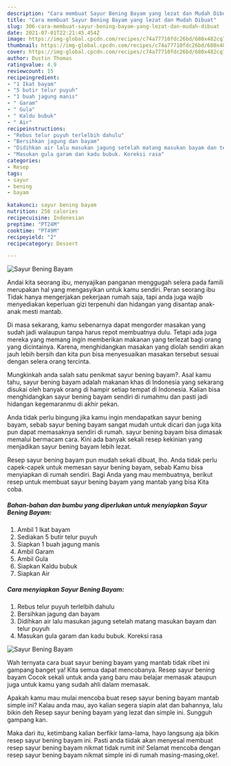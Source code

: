 ```yaml
---
description: "Cara membuat Sayur Bening Bayam yang lezat dan Mudah Dibuat"
title: "Cara membuat Sayur Bening Bayam yang lezat dan Mudah Dibuat"
slug: 306-cara-membuat-sayur-bening-bayam-yang-lezat-dan-mudah-dibuat
date: 2021-07-01T22:21:45.454Z
image: https://img-global.cpcdn.com/recipes/c74a77710fdc26bd/680x482cq70/sayur-bening-bayam-foto-resep-utama.jpg
thumbnail: https://img-global.cpcdn.com/recipes/c74a77710fdc26bd/680x482cq70/sayur-bening-bayam-foto-resep-utama.jpg
cover: https://img-global.cpcdn.com/recipes/c74a77710fdc26bd/680x482cq70/sayur-bening-bayam-foto-resep-utama.jpg
author: Dustin Thomas
ratingvalue: 4.9
reviewcount: 15
recipeingredient:
- "1 Ikat bayam"
- "5 butir telur puyuh"
- "1 buah jagung manis"
- " Garam"
- " Gula"
- " Kaldu bubuk"
- " Air"
recipeinstructions:
- "Rebus telur puyuh terlelbih dahulu"
- "Bersihkan jagung dan bayam"
- "Didihkan air lalu masukan jagung setelah matang masukan bayam dan telur puyuh"
- "Masukan gula garam dan kadu bubuk. Koreksi rasa"
categories:
- Resep
tags:
- sayur
- bening
- bayam

katakunci: sayur bening bayam 
nutrition: 258 calories
recipecuisine: Indonesian
preptime: "PT24M"
cooktime: "PT49M"
recipeyield: "2"
recipecategory: Dessert

---
```



![Sayur Bening Bayam](https://img-global.cpcdn.com/recipes/c74a77710fdc26bd/680x482cq70/sayur-bening-bayam-foto-resep-utama.jpg)

Andai kita seorang ibu, menyajikan panganan menggugah selera pada famili merupakan hal yang mengasyikan untuk kamu sendiri. Peran seorang ibu Tidak hanya mengerjakan pekerjaan rumah saja, tapi anda juga wajib menyediakan keperluan gizi terpenuhi dan hidangan yang disantap anak-anak mesti mantab.

Di masa  sekarang, kamu sebenarnya dapat mengorder masakan yang sudah jadi walaupun tanpa harus repot membuatnya dulu. Tetapi ada juga mereka yang memang ingin memberikan makanan yang terlezat bagi orang yang dicintainya. Karena, menghidangkan masakan yang diolah sendiri akan jauh lebih bersih dan kita pun bisa menyesuaikan masakan tersebut sesuai dengan selera orang tercinta. 



Mungkinkah anda salah satu penikmat sayur bening bayam?. Asal kamu tahu, sayur bening bayam adalah makanan khas di Indonesia yang sekarang disukai oleh banyak orang di hampir setiap tempat di Indonesia. Kalian bisa menghidangkan sayur bening bayam sendiri di rumahmu dan pasti jadi hidangan kegemaranmu di akhir pekan.

Anda tidak perlu bingung jika kamu ingin mendapatkan sayur bening bayam, sebab sayur bening bayam sangat mudah untuk dicari dan juga kita pun dapat memasaknya sendiri di rumah. sayur bening bayam bisa dimasak memalui bermacam cara. Kini ada banyak sekali resep kekinian yang menjadikan sayur bening bayam lebih lezat.

Resep sayur bening bayam pun mudah sekali dibuat, lho. Anda tidak perlu capek-capek untuk memesan sayur bening bayam, sebab Kamu bisa menyiapkan di rumah sendiri. Bagi Anda yang mau membuatnya, berikut resep untuk membuat sayur bening bayam yang mantab yang bisa Kita coba.

<!--inarticleads1-->

##### Bahan-bahan dan bumbu yang diperlukan untuk menyiapkan Sayur Bening Bayam:

1. Ambil 1 Ikat bayam
1. Sediakan 5 butir telur puyuh
1. Siapkan 1 buah jagung manis
1. Ambil  Garam
1. Ambil  Gula
1. Siapkan  Kaldu bubuk
1. Siapkan  Air




<!--inarticleads2-->

##### Cara menyiapkan Sayur Bening Bayam:

1. Rebus telur puyuh terlelbih dahulu
1. Bersihkan jagung dan bayam
1. Didihkan air lalu masukan jagung setelah matang masukan bayam dan telur puyuh
1. Masukan gula garam dan kadu bubuk. Koreksi rasa
<img src="https://img-global.cpcdn.com/steps/2a051497798ba7de/160x128cq70/sayur-bening-bayam-langkah-memasak-4-foto.jpg" alt="Sayur Bening Bayam">



Wah ternyata cara buat sayur bening bayam yang mantab tidak ribet ini gampang banget ya! Kita semua dapat mencobanya. Resep sayur bening bayam Cocok sekali untuk anda yang baru mau belajar memasak ataupun juga untuk kamu yang sudah ahli dalam memasak.

Apakah kamu mau mulai mencoba buat resep sayur bening bayam mantab simple ini? Kalau anda mau, ayo kalian segera siapin alat dan bahannya, lalu bikin deh Resep sayur bening bayam yang lezat dan simple ini. Sungguh gampang kan. 

Maka dari itu, ketimbang kalian berfikir lama-lama, hayo langsung aja bikin resep sayur bening bayam ini. Pasti anda tiidak akan menyesal membuat resep sayur bening bayam nikmat tidak rumit ini! Selamat mencoba dengan resep sayur bening bayam nikmat simple ini di rumah masing-masing,oke!.

